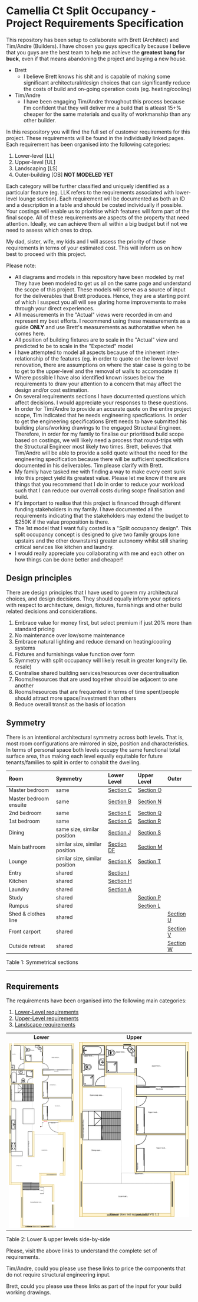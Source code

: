 # Camellia Ct Split Occupancy - Project Requirements Specification

This repository has been setup to collaborate with Brett (Architect) and Tim/Andre (Builders). I have chosen you guys specifically because I believe that you guys are the best team to help me achieve the **greatest bang for buck**, even if that means abandoning the project and buying a new house. 
* Brett 
  * I believe Brett knows his shit and is capable of making some significant architectural/design choices that can significantly reduce the costs of build and on-going operation costs (eg. heating/cooling) 
* Tim/Andre
  * I have been engaging Tim/Andre throughout this process because I'm confident that they will deliver me a build that is atleast 15+% cheaper for the same materials and quality of workmanship than any other builder. 

In this respository you will find the full set of customer requirements for this project. These requirements will be found in the individually linked pages. Each requirement has been organised into the following categories:
1. Lower-level [LL]
2. Upper-level [UL]
3. Landscaping [LS]
4. Outer-building [OB] **NOT MODELED YET**

Each category will be further classified and uniquely identified as a particular feature (eg. LLK refers to the requirements associated with lower-level lounge section). Each requirement will be documented as both an ID and a description in a table and should be costed individually if possible. Your costings will enable us to prioritise which features will form part of the final scope. All of these requirements are aspects of the property that need attention. Ideally, we can achieve them all within a big budget but if not we need to assess which ones to drop. 

My dad, sister, wife, my kids and I will assess the priority of those requirements in terms of your estimated cost. This will inform us on how best to proceed with this project.

Please note:
* All diagrams and models in this repository have been modeled by me! They have been modeled to get us all on the same page and understand the scope of this project. These models will serve as a source of input for the deliverables that Brett produces. Hence, they are a starting point of which I suspect you all will see glaring home improvements to make through your direct experiences.
* All measurements in the "Actual" views were recorded in cm and represent my best efforts. I recommend using these measurements as a guide **ONLY** and use Brett's measurements as authoratative when he comes here.
* All position of building fixtures are to scale in the "Actual" view and predicted to be to scale in the "Expected" model 
* I have attempted to model all aspects because of the inherent inter-relationship of the features (eg. in order to quote on the lower-level renovation, there are assumptions on where the stair case is going to be to get to the upper-level and the removal of walls to accomodate it)
* Where possible I have also identified known issues below the requirements to draw your attention to a concern that may affect the design and/or cost estimation.
* On several requirements sections I have documented questions which affect decisions. I would appreciate your responses to these questions.
* In order for Tim/Andre to provide an accurate quote on the entire project scope, Tim indicated that he needs engineering specfications. In order to get the engineering specifications Brett needs to have submitted his building plans/working drawings to the engaged Structural Engineer. Therefore, in order for my family to finalise our prioritised build scope based on costings, we will likely need a process that round-trips with the Structural Engineer most likely two times. Brett, believes that Tim/Andre will be able to provide a solid quote without the need for the engineering specification because there will be sufficient specifications documented in his deliverables. Tim please clarify with Brett.
* My family have tasked me with finding a way to make every cent sunk into this project yield its greatest value. Please let me know if there are things that you recommend that I do in order to reduce your workload such that I can reduce our overrall costs during scope finalisation and build.
* It's important to realise that this project is financed through different funding stakeholders in my family. I have documented all the requirements indicating that the stakeholders may extend the budget to $250K if the value proposition is there.
* The 1st model that I want fully costed is a "Split occupancy design". This split occupancy concept is designed to give two family groups (one upstairs and the other downstairs) greater autonomy whilst still sharing critical services like kitchen and laundry.  
* I would really appreciate you collaborating with me and each other on how things can be done better and cheaper!


## Design principles

There are design principles that I have used to govern my architectural choices, and design decisions. They should equally inform your options with respect to architecture, design, fixtures, furnishings and other build related decisions and considerations. 

1. Embrace value for money first, but select premium if just 20% more than standard pricing
2. No maintenance over low/some maintenance
3. Embrace natural lighting and reduce demand on heating/cooling systems
4. Fixtures and furnishings value function over form 
5. Symmetry with split occupancy will likely result in greater longevity (ie. resale)
6. Centralise shared building services/resources over decentralisation
7. Rooms/resources that are used together should be adjacent to one another
8. Rooms/resources that are frequented in terms of time spent/people should attract more space/investment than others
9. Reduce overall transit as the basis of location


## Symmetry

There is an intentional architectural symmetry across both levels. That is, most room configurations are mirrored in size, position and characteristics. In terms of personal space both levels occupy the same functional total surface area, thus making each level equally equitable for future tenants/families to split in order to cohabit the dwelling.

|Room|Symmetry|Lower Level|Upper Level|Outer|
|:---|:---|:---|:---|:---|
|Master bedroom|same|[Section C](./lower-level/section-C-requirements.md)|[Section O](./upper-level/section-O-requirements.md)||
|Master bedroom ensuite|same|[Section B](./lower-level/section-B-requirements.md)|[Section N](./upper-level/section-N-requirements.md)||
|2nd bedroom|same|[Section E](./lower-level/section-E-requirements.md)|[Section Q](./upper-level/section-Q-requirements.md)||
|1st bedroom|same|[Section G](./lower-level/section-G-requirements.md)|[Section R](./upper-level/section-R-requirements.md)||
|Dining|same size, similar position|[Section J](./lower-level/section-J-requirements.md)|[Section S](./upper-level/section-S-requirements.md)||
|Main bathroom|similar size, similar position|[Section DF](./lower-level/section-DF-requirements.md)|[Section M](./upper-level/section-M-requirements.md)||
|Lounge|similar size, similar position|[Section K](./lower-level/section-K-requirements.md)|[Section T](./upper-level/section-T-requirements.md)||
|Entry|shared|[Section I](./lower-level/section-I-requirements.md)|||
|Kitchen|shared|[Section H](./lower-level/section-H-requirements.md)|||
|Laundry|shared|[Section A](./lower-level/section-A-requirements.md)|||
|Study|shared||[Section P](./upper-level/section-P-requirements.md)||
|Rumpus|shared||[Section L](./lower-level/section-L-requirements.md)|||
|Shed & clothes line|shared|||[Section U](./landscape/section-U-requirements.md)|
|Front carport|shared|||[Section V](./landscape/section-V-requirements.md)|
|Outside retreat|shared|||[Section W](./landscape/section-W-requirements.md)|

Table 1: Symmetrical sections

---

## Requirements

The requirements have been organised into the following main categories:
1. [Lower-Level requirements](./lower-level/Lower-Level-requirements.md)
2. [Upper-Level requirements](./upper-level/Upper-Level-requirements.md)
3. [Landscape requirements](./landscape/Landscape-requirements.md)


<table>
  <tr>
    <td align="center"><b>Lower</b></td><td align="center"><b>Upper</b></td>
  </tr>
  <tr>
    <td valign="top"><img src="./lower-level/Lower-Level-TO-BE-floor-plan.svg"></td><td valign="top"><img src="./upper-level/Upper-Level-TO-BE-floor-plan.svg"></td>
  </tr>
</table>

Table 2: Lower & upper levels side-by-side 



Please, visit the above links to understand the complete set of requirements.

Tim/Andre, could you please use these links to price the components that do not require structural engineering input.

Brett, could you please use these links as part of the input for your build working drawings.

